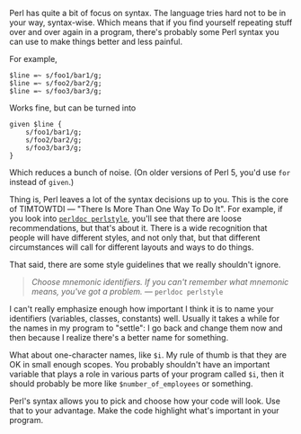 Perl has quite a bit of focus on syntax. The language tries hard not to be in
your way, syntax-wise. Which means that if you find yourself repeating stuff
over and over again in a program, there's probably some Perl syntax you can use
to make things better and less painful.

For example,

    $line =~ s/foo1/bar1/g;
    $line =~ s/foo2/bar2/g;
    $line =~ s/foo3/bar3/g;

Works fine, but can be turned into

    given $line {
        s/foo1/bar1/g;
        s/foo2/bar2/g;
        s/foo3/bar3/g;
    }

Which reduces a bunch of noise. (On older versions of Perl 5, you'd use `for`
instead of `given`.)

Thing is, Perl leaves a lot of the syntax decisions up to you. This is the core
of TIMTOWTDI &mdash; "There Is More Than One Way To Do It". For example, if you
look into [`perldoc perlstyle`](http://perldoc.perl.org/perlstyle.html), you'll
see that there are loose recommendations, but that's about it. There is a wide
recognition that people will have different styles, and not only that, but that
different circumstances will call for different layouts and ways to do things.

That said, there are some style guidelines that we really shouldn't ignore.

> *Choose mnemonic identifiers. If you can't remember what mnemonic means,
> you've got a problem.* &mdash; `perldoc perlstyle`

I can't really emphasize enough how important I think it is to name your
identifiers (variables, classes, constants) well. Usually it takes a while for
the names in my program to "settle": I go back and change them now and then
because I realize there's a better name for something.

What about one-character names, like `$i`. My rule of thumb is that they are OK
in small enough scopes. You probably shouldn't have an important variable that
plays a role in various parts of your program called `$i`, then it should
probably be more like `$number_of_employees` or something.

Perl's syntax allows you to pick and choose how your code will look. Use that
to your advantage. Make the code highlight what's important in your program.
